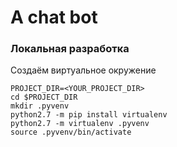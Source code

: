 # A chat bot


### Локальная разработка

Создаём виртуальное окружение

```
PROJECT_DIR=<YOUR_PROJECT_DIR>
cd $PROJECT_DIR
mkdir .pyvenv
python2.7 -m pip install virtualenv
python2.7 -m virtualenv .pyvenv
source .pyvenv/bin/activate
```
